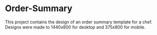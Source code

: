 # Order-Summary
This project contains the design of an order summary template for a chef. Designs were made to 1440x800 for desktop and 375x800 for mobile. 